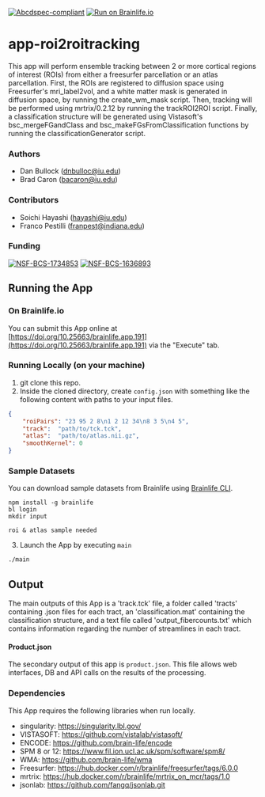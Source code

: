 [![Abcdspec-compliant](https://img.shields.io/badge/ABCD_Spec-v1.1-green.svg)](https://github.com/soichih/abcd-spec)
[![Run on Brainlife.io](https://img.shields.io/badge/Brainlife-bl.app.191-blue.svg)](https://doi.org/10.25663/brainlife.app.191)

# app-roi2roitracking
This app will perform ensemble tracking between 2 or more cortical regions of interest (ROIs) from either a freesurfer parcellation or an atlas parcellation. First, the ROIs are registered to diffusion space using Freesurfer's mri_label2vol, and a white matter mask is generated in diffusion space, by running the create_wm_mask script. Then, tracking will be performed using mrtrix/0.2.12 by running the trackROI2ROI script. Finally, a classification structure will be generated using Vistasoft's bsc_mergeFGandClass and bsc_makeFGsFromClassification functions by running the classificationGenerator script.

### Authors
- Dan Bullock (dnbulloc@iu.edu)
- Brad Caron (bacaron@iu.edu)

### Contributors
- Soichi Hayashi (hayashi@iu.edu)
- Franco Pestilli (franpest@indiana.edu)

### Funding
[![NSF-BCS-1734853](https://img.shields.io/badge/NSF_BCS-1734853-blue.svg)](https://nsf.gov/awardsearch/showAward?AWD_ID=1734853)
[![NSF-BCS-1636893](https://img.shields.io/badge/NSF_BCS-1636893-blue.svg)](https://nsf.gov/awardsearch/showAward?AWD_ID=1636893)

## Running the App 

### On Brainlife.io

You can submit this App online at [https://doi.org/10.25663/brainlife.app.191](https://doi.org/10.25663/brainlife.app.191) via the "Execute" tab.

### Running Locally (on your machine)

1. git clone this repo.
2. Inside the cloned directory, create `config.json` with something like the following content with paths to your input files.

```json
{
	"roiPairs":	"23 95 2 8\n1 2 12 34\n8 3 5\n4 5",
	"track":  "path/to/tck.tck",
	"atlas":  "path/to/atlas.nii.gz",
   	"smoothKernel": 0
}
```

### Sample Datasets

You can download sample datasets from Brainlife using [Brainlife CLI](https://github.com/brain-life/cli).

```
npm install -g brainlife
bl login
mkdir input

roi & atlas sample needed

```


3. Launch the App by executing `main`

```bash
./main
```

## Output

The main outputs of this App is a 'track.tck' file, a folder called 'tracts' containing .json files for each tract, an 'classification.mat' containing the classification structure, and a text file called 'output_fibercounts.txt' which contains information regarding the number of streamlines in each tract.

#### Product.json
The secondary output of this app is `product.json`. This file allows web interfaces, DB and API calls on the results of the processing. 

### Dependencies

This App requires the following libraries when run locally.

  - singularity: https://singularity.lbl.gov/
  - VISTASOFT: https://github.com/vistalab/vistasoft/
  - ENCODE: https://github.com/brain-life/encode
  - SPM 8 or 12: https://www.fil.ion.ucl.ac.uk/spm/software/spm8/
  - WMA: https://github.com/brain-life/wma
  - Freesurfer: https://hub.docker.com/r/brainlife/freesurfer/tags/6.0.0
  - mrtrix: https://hub.docker.com/r/brainlife/mrtrix_on_mcr/tags/1.0
  - jsonlab: https://github.com/fangq/jsonlab.git
